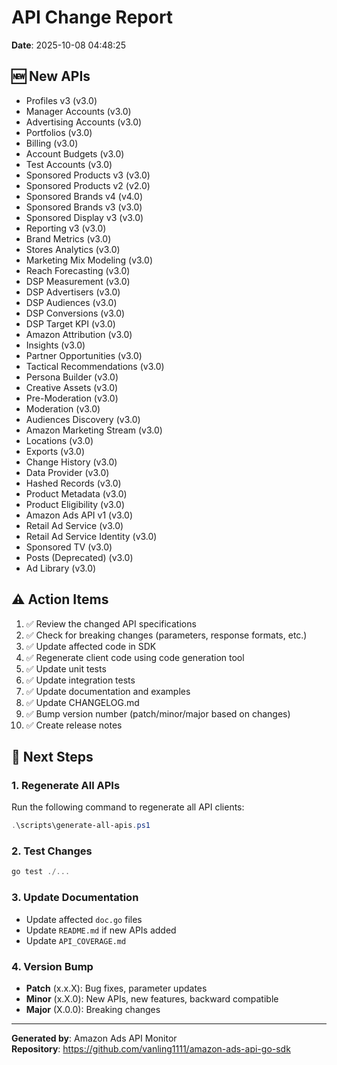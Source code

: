 # API Change Report

**Date**: 2025-10-08 04:48:25

## 🆕 New APIs

- Profiles v3 (v3.0)
- Manager Accounts (v3.0)
- Advertising Accounts (v3.0)
- Portfolios (v3.0)
- Billing (v3.0)
- Account Budgets (v3.0)
- Test Accounts (v3.0)
- Sponsored Products v3 (v3.0)
- Sponsored Products v2 (v2.0)
- Sponsored Brands v4 (v4.0)
- Sponsored Brands v3 (v3.0)
- Sponsored Display v3 (v3.0)
- Reporting v3 (v3.0)
- Brand Metrics (v3.0)
- Stores Analytics (v3.0)
- Marketing Mix Modeling (v3.0)
- Reach Forecasting (v3.0)
- DSP Measurement (v3.0)
- DSP Advertisers (v3.0)
- DSP Audiences (v3.0)
- DSP Conversions (v3.0)
- DSP Target KPI (v3.0)
- Amazon Attribution (v3.0)
- Insights (v3.0)
- Partner Opportunities (v3.0)
- Tactical Recommendations (v3.0)
- Persona Builder (v3.0)
- Creative Assets (v3.0)
- Pre-Moderation (v3.0)
- Moderation (v3.0)
- Audiences Discovery (v3.0)
- Amazon Marketing Stream (v3.0)
- Locations (v3.0)
- Exports (v3.0)
- Change History (v3.0)
- Data Provider (v3.0)
- Hashed Records (v3.0)
- Product Metadata (v3.0)
- Product Eligibility (v3.0)
- Amazon Ads API v1 (v3.0)
- Retail Ad Service (v3.0)
- Retail Ad Service Identity (v3.0)
- Sponsored TV (v3.0)
- Posts (Deprecated) (v3.0)
- Ad Library (v3.0)

## ⚠️ Action Items

1. ✅ Review the changed API specifications
2. ✅ Check for breaking changes (parameters, response formats, etc.)
3. ✅ Update affected code in SDK
4. ✅ Regenerate client code using code generation tool
5. ✅ Update unit tests
6. ✅ Update integration tests
7. ✅ Update documentation and examples
8. ✅ Update CHANGELOG.md
9. ✅ Bump version number (patch/minor/major based on changes)
10. ✅ Create release notes

## 🔧 Next Steps

### 1. Regenerate All APIs

Run the following command to regenerate all API clients:

```powershell
.\scripts\generate-all-apis.ps1
```

### 2. Test Changes

```powershell
go test ./...
```

### 3. Update Documentation

- Update affected `doc.go` files
- Update `README.md` if new APIs added
- Update `API_COVERAGE.md`

### 4. Version Bump

- **Patch** (x.x.X): Bug fixes, parameter updates
- **Minor** (x.X.0): New APIs, new features, backward compatible
- **Major** (X.0.0): Breaking changes

---

**Generated by**: Amazon Ads API Monitor  
**Repository**: https://github.com/vanling1111/amazon-ads-api-go-sdk
